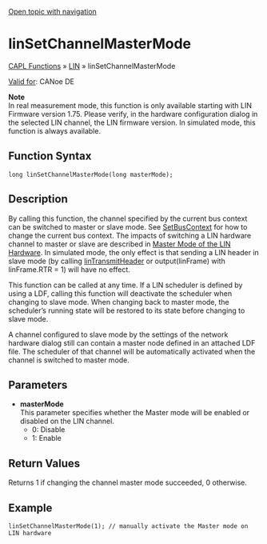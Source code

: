 [Open topic with navigation](../../../../../CANoeDEFamily.htm#Topics/CAPLFunctions/LIN/Functions/CAPLfunctionLINSetChannelMasterMode.md)

# linSetChannelMasterMode

[CAPL Functions](../../CAPLfunctions.md) » [LIN](../CAPLfunctionsLINOverview.md) » linSetChannelMasterMode

[Valid for](../../../Shared/FeatureAvailability.md):  CANoe DE

**Note**  
In real measurement mode, this function is only available starting with LIN Firmware version 1.75. Please verify, in the hardware configuration dialog in the selected LIN channel, the LIN firmware version. In simulated mode, this function is always available.

## Function Syntax

```plaintext
long linSetChannelMasterMode(long masterMode);
```

## Description

By calling this function, the channel specified by the current bus context can be switched to master or slave mode. See [SetBusContext](../../Other/Functions/CAPLfunctionSetBusContext.md) for how to change the current bus context. The impacts of switching a LIN hardware channel to master or slave are described in [Master Mode of the LIN Hardware](../../../CANoeCANalyzer/LIN/HowTos/LINHardwareMasterMode.md). In simulated mode, the only effect is that sending a LIN header in slave mode (by calling [linTransmitHeader](CAPLfunctionLINTransmitHeader.md) or output(linFrame) with linFrame.RTR = 1) will have no effect.

This function can be called at any time. If a LIN scheduler is defined by using a LDF, calling this function will deactivate the scheduler when changing to slave mode. When changing back to master mode, the scheduler’s running state will be restored to its state before changing to slave mode.

A channel configured to slave mode by the settings of the network hardware dialog still can contain a master node defined in an attached LDF file. The scheduler of that channel will be automatically activated when the channel is switched to master mode.

## Parameters

- **masterMode**  
  This parameter specifies whether the Master mode will be enabled or disabled on the LIN channel.
  - 0: Disable
  - 1: Enable

## Return Values

Returns 1 if changing the channel master mode succeeded, 0 otherwise.

## Example

```plaintext
linSetChannelMasterMode(1); // manually activate the Master mode on LIN hardware
```
